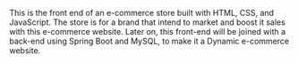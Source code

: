This is the front end of an e-commerce store built with HTML, CSS, and JavaScript.
The store is for a brand that intend to market and boost it sales with this e-commerce website. 
Later on, this front-end will be joined with a back-end using Spring Boot and MySQL, to make it a Dynamic e-commerce website.
